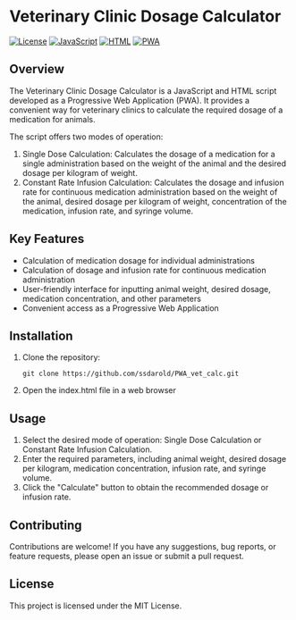 # Veterinary Clinic Dosage Calculator

[![License](https://img.shields.io/badge/license-MIT-blue.svg)](LICENSE)
[![JavaScript](https://img.shields.io/badge/javascript-ES6-F7DF1E.svg)](https://www.javascript.com/)
[![HTML](https://img.shields.io/badge/html-5-E34F26.svg)](https://developer.mozilla.org/en-US/docs/Web/HTML)
[![PWA](https://img.shields.io/badge/progressive%20web%20app-enabled-00BFF3.svg)](https://developer.mozilla.org/en-US/docs/Web/Progressive_web_apps)

## Overview

The Veterinary Clinic Dosage Calculator is a JavaScript and HTML script developed as a Progressive Web Application (PWA). It provides a convenient way for veterinary clinics to calculate the required dosage of a medication for animals.

The script offers two modes of operation:

1. Single Dose Calculation: Calculates the dosage of a medication for a single administration based on the weight of the animal and the desired dosage per kilogram of weight.
2. Constant Rate Infusion Calculation: Calculates the dosage and infusion rate for continuous medication administration based on the weight of the animal, desired dosage per kilogram of weight, concentration of the medication, infusion rate, and syringe volume.

## Key Features

- Calculation of medication dosage for individual administrations
- Calculation of dosage and infusion rate for continuous medication administration
- User-friendly interface for inputting animal weight, desired dosage, medication concentration, and other parameters
- Convenient access as a Progressive Web Application

## Installation

1. Clone the repository:

   ```shell
   git clone https://github.com/ssdarold/PWA_vet_calc.git
   
2. Open the index.html file in a web browser

## Usage

1. Select the desired mode of operation: Single Dose Calculation or Constant Rate Infusion Calculation.
2. Enter the required parameters, including animal weight, desired dosage per kilogram, medication concentration, infusion rate, and syringe volume.
3. Click the "Calculate" button to obtain the recommended dosage or infusion rate.

## Contributing

Contributions are welcome! If you have any suggestions, bug reports, or feature requests, please open an issue or submit a pull request.

## License

This project is licensed under the MIT License.

